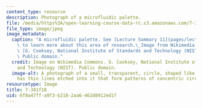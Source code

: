 ```yaml
---
content_type: resource
description: Photograph of a microfluidic palette.
file: /media/https%3A/open-learning-course-data-rc.s3.amazonaws.com/7-341-biomaterials-and-devices-for-disease-diagnosis-and-therapy-fall-2018/6f8a47ffa9f3b2182aa6462d8912ed1f_7-341f18.jpg
file_type: image/jpeg
image_metadata:
  caption: "A microfluidic palette. See [Lecture Summary 11](pages/lecture-summaries#week11)\
    \ to learn more about this area of research.\_Image from Wikimedia Commons, by\
    \ [G. Cooksey, National Institute of Standards and Technology (NIST)](https://commons.wikimedia.org/wiki/File:Microfluidic_palette_(5880463875).jpg).\
    \ Public domain."
  credit: Image on Wikimedia Commons. G. Cooksey, National Institute of Standards
    and Technology (NIST). Public domain.
  image-alt: A photograph of a small, transparent, circle, shaped like a disc. It
    has thin lines etched into it that form patterns of concentric circles and polygons.
resourcetype: Image
title: 7-341f18
uid: 6f8a47ff-a9f3-b218-2aa6-462d8912ed1f
---
```

